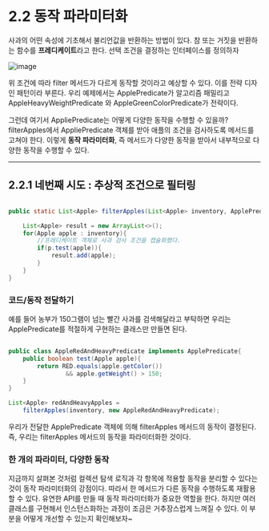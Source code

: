 # 2.2 동작 파라미터화

사과의 어떤 속성에 기초해서 불리언값을 반환하는 방법이 있다.
참 또는 거짓을 반환하는 함수를 **프레디케이트**라고 한다. 
선택 조건을 결정하는 인터페이스를 정의하자

![image](https://github.com/yummy-cs/modern-java-in-action/assets/54580802/bef37bf1-8692-4a91-8d72-559e1616884f)

위 조건에 따라 filter 메서드가 다르게 동작할 것이라고 예상할 수 있다. 
이를 전략 디자인 패턴이라 부른다. 우리 예제에서는 ApplePredicate가 알고리즘 패밀리고 AppleHeavyWeightPredicate 와 AppleGreenColorPredicate가 전략이다.

그런데 여기서 AppliePredicate는 어떻게 다양한 동작을 수행할 수 있을까? filterApples에서 AppliePredicate 객체를 받아 애플의 조건을 검사하도록 메서드를 고쳐야 한다. 이렇게 **동작 파라미터화**, 즉 메서드가 다양한 동작을 받아서 내부적으로 다양한 동작을 수행할 수 있다.

---

## 2.2.1 네번째 시도 : 추상적 조건으로 필터링

```java

public static List<Apple> filterApples(List<Apple> inventory, ApplePredicate P){

    List<Apple> result = new ArrayList<>();
    for(Apple apple : inventory){
        //프레디케이트 객체로 사과 검사 조건을 캡슐화했다.
        if(p.test(apple)){
            result.add(apple);
        }
    }
}
```

### 코드/동작 전달하기

예를 들어 농부가 150그램이 넘는 빨간 사과를 검색해달라고 부탁하면 우리는 ApplePredicate를 적절하게 구현하는 클래스만 만들면 된다.

```java

public class AppleRedAndHeavyPredicate implements ApplePredicate{
    public boolean test(Apple apple){
        return RED.equals(apple.getColor())
                && apple.getWeight() > 150;
    }
}

List<Apple> redAndHeavyApples =
    filterApples(inventory, new AppleRedAndHeavyPredicate);
```

우리가 전달한 ApplePredicate 객체에 의해 filterApples 메서드의 동작이 결정된다.
즉, 우리는 filterApples 메서드의 동작을 파라미터화한 것이다.

### 한 개의 파라미터, 다양한 동작

지금까지 살펴본 것처럼 컬렉션 탐색 로직과 각 항목에 적용할 동작을 분리할 수 있다는 것이 동작 파라미터화의 강점이다. 
따라서 한 메서드가 다른 동작을 수행하도록 재활용할 수 있다. 유연한 API를 만들 때 동작 파라미터화가 중요한 역할을 한다.
하지만 여러 클래스를 구현해서 인스턴스화하는 과정이 조금은 거추장스럽게 느껴질 수 있다.
이 부분을 어떻게 개선할 수 있는지 확인해보자~